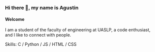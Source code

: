 ### Hi there 👋, my name is Agustin
#### Welcome
I am a student of the faculty of engineering at UASLP, a code enthusiast, and I like to connect with people.

Skills: C / Python / JS / HTML / CSS






